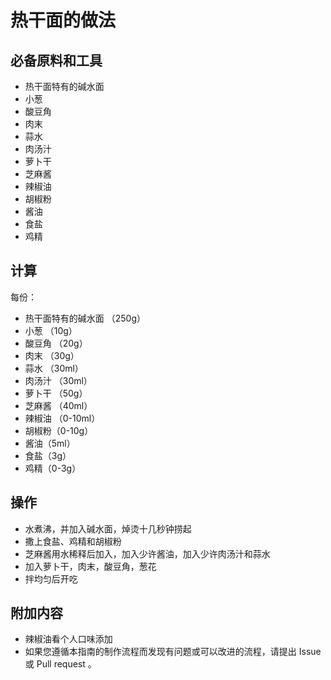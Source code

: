 # 热干面的做法

## 必备原料和工具

* 热干面特有的碱水面
* 小葱
* 酸豆角
* 肉末
* 蒜水
* 肉汤汁
* 萝卜干
* 芝麻酱
* 辣椒油
* 胡椒粉
* 酱油
* 食盐
* 鸡精

## 计算

每份：

* 热干面特有的碱水面 （250g）
* 小葱 （10g）
* 酸豆角 （20g）
* 肉末 （30g）
* 蒜水 （30ml）
* 肉汤汁 （30ml）
* 萝卜干 （50g）
* 芝麻酱 （40ml）
* 辣椒油 （0-10ml）
* 胡椒粉（0-10g）
* 酱油（5ml）
* 食盐（3g）
* 鸡精（0-3g）

## 操作

* 水煮沸，并加入碱水面，焯烫十几秒钟捞起
* 撒上食盐、鸡精和胡椒粉
* 芝麻酱用水稀释后加入，加入少许酱油，加入少许肉汤汁和蒜水
* 加入萝卜干，肉末，酸豆角，葱花
* 拌均匀后开吃

## 附加内容

* 辣椒油看个人口味添加
* 如果您遵循本指南的制作流程而发现有问题或可以改进的流程，请提出 Issue 或 Pull request 。

